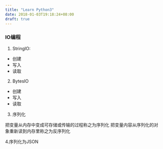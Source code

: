```yaml
---
title: "Learn Python3"
date: 2018-01-03T19:18:24+08:00
draft: true
---
```


<!--more-->

### IO编程

1. StringIO:

* 创建
* 写入
* 读取

2. BytesIO

* 创建
* 写入
* 读取

3. 序列化

把变量从内存中变成可存储或传输的过程称之为序列化
把变量内容从序列化的对象重新读到内存里称之为反序列化

4.序列化为JSON
